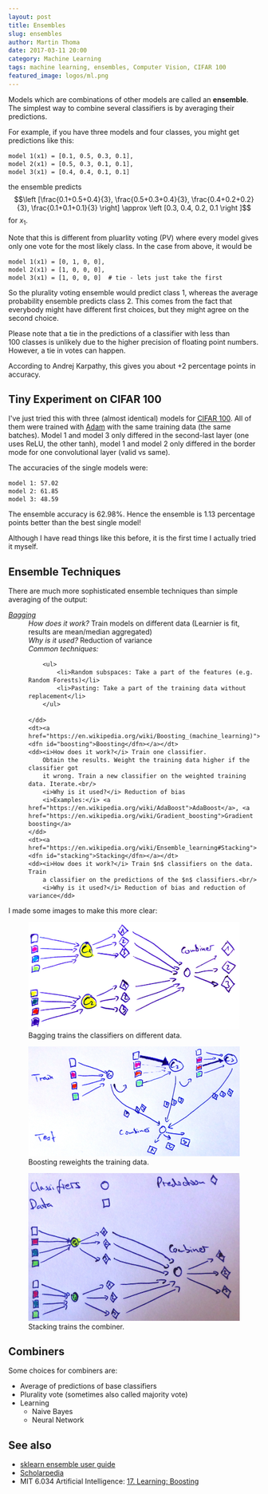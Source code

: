 ```yaml
---
layout: post
title: Ensembles
slug: ensembles
author: Martin Thoma
date: 2017-03-11 20:00
category: Machine Learning
tags: machine learning, ensembles, Computer Vision, CIFAR 100
featured_image: logos/ml.png
---
```

Models which are combinations of other models are called an **ensemble**.
The simplest way to combine several classifiers is by averaging their predictions.

For example, if you have three&nbsp;models and four&nbsp;classes, you might get
predictions like this:

```
model 1(x1) = [0.1, 0.5, 0.3, 0.1],
model 2(x1) = [0.5, 0.3, 0.1, 0.1],
model 3(x1) = [0.4, 0.4, 0.1, 0.1]
```

the ensemble predicts
$$\left [\frac{0.1+0.5+0.4}{3}, \frac{0.5+0.3+0.4}{3}, \frac{0.4+0.2+0.2}{3}, \frac{0.1+0.1+0.1}{3} \right] \approx \left [0.3, 0.4, 0.2, 0.1 \right ]$$ for $x_1$.

Note that this is different from pluarlity voting (PV) where every model gives
only one vote for the most likely class. In the case from above, it would be

```
model 1(x1) = [0, 1, 0, 0],
model 2(x1) = [1, 0, 0, 0],
model 3(x1) = [1, 0, 0, 0]  # tie - lets just take the first
```

So the plurality voting ensemble would predict class&nbsp;1, whereas the
average probability ensemble predicts class&nbsp;2. This comes from the fact
that everybody might have different first choices, but they might agree on the
second choice.

Please note that a tie in the predictions of a classifier with less than
100&nbsp;classes is unlikely due to the higher precision of floating point
numbers. However, a tie in votes can happen.

According to Andrej Karpathy, this gives you about +2 percentage points in
accuracy.


## Tiny Experiment on CIFAR 100

I've just tried this with three (almost identical) models for <a href="https://www.cs.toronto.edu/~kriz/cifar.html">CIFAR&nbsp;100</a>. All of
them were trained with <a href="https://arxiv.org/abs/1412.6980">Adam</a> with
the same training data (the same batches). Model 1 and model 3 only differed in
the second-last layer (one uses ReLU, the other tanh), model 1 and model 2 only
differed in the border mode for one convolutional layer (valid vs same).

The accuracies of the single models were:

```
model 1: 57.02
model 2: 61.85
model 3: 48.59
```

The ensemble accuracy is 62.98%. Hence the ensemble is 1.13 percentage points
better than the best single model!

Although I have read things like this before, it is the first time I actually
tried it myself.


## Ensemble Techniques

There are much more sophisticated ensemble techniques than simple averaging of
the output:

<dl>
    <dt><a href="https://en.wikipedia.org/wiki/Bootstrap_aggregating"><dfn id="bagging">Bagging</dfn></a></dt>
    <dd><i>How does it work?</i> Train models on different data
        (Learnier is fit, results are mean/median aggregated)<br/>
        <i>Why is it used?</i> Reduction of variance<br/>
        <i>Common techniques:</i>

        <ul>
            <li>Random subspaces: Take a part of the features (e.g. Random Forests)</li>
            <li>Pasting: Take a part of the training data without replacement</li>
        </ul>

    </dd>
    <dt><a href="https://en.wikipedia.org/wiki/Boosting_(machine_learning)"><dfn id="boosting">Boosting</dfn></a></dt>
    <dd><i>How does it work?</i> Train one classifier.
        Obtain the results. Weight the training data higher if the classifier got
        it wrong. Train a new classifier on the weighted training data. Iterate.<br/>
        <i>Why is it used?</i> Reduction of bias
        <i>Examples:</i> <a href="https://en.wikipedia.org/wiki/AdaBoost">AdaBoost</a>, <a href="https://en.wikipedia.org/wiki/Gradient_boosting">Gradient boosting</a>
    </dd>
    <dt><a href="https://en.wikipedia.org/wiki/Ensemble_learning#Stacking"><dfn id="stacking">Stacking</dfn></a></dt>
    <dd><i>How does it work?</i> Train $n$ classifiers on the data. Train
        a classifier on the predictions of the $n$ classifiers.<br/>
        <i>Why is it used?</i> Reduction of bias and reduction of variance</dd>
</dl>

I made some images to make this more clear:

<figure class="wp-caption aligncenter img-thumbnail">
    <img src="../images/2017/03/bagging.jpg" alt="Bagging" style="width:512px;"/>
    <figcaption class="text-center">Bagging trains the classifiers on different data.</figcaption>
</figure>

<figure class="wp-caption aligncenter img-thumbnail">
    <img src="../images/2017/03/boosting.jpg" alt="Boosting reweights the training data" style="width:512px;"/>
    <figcaption class="text-center">Boosting reweights the training data.</figcaption>
</figure>

<figure class="wp-caption aligncenter img-thumbnail">
    <img src="../images/2017/03/stacking.jpg" alt="Stacking" style="width:512px;"/>
    <figcaption class="text-center">Stacking trains the combiner.</figcaption>
</figure>



## Combiners

Some choices for combiners are:

* Average of predictions of base classifiers
* Plurality vote (sometimes also called majority vote)
* Learning
    * Naive Bayes
    * Neural Network


## See also

* [sklearn ensemble user guide](http://scikit-learn.org/stable/modules/ensemble.html)
* [Scholarpedia](http://www.scholarpedia.org/article/Ensemble_learning)
* MIT 6.034 Artificial Intelligence: [17. Learning: Boosting](https://www.youtube.com/watch?v=UHBmv7qCey4)
